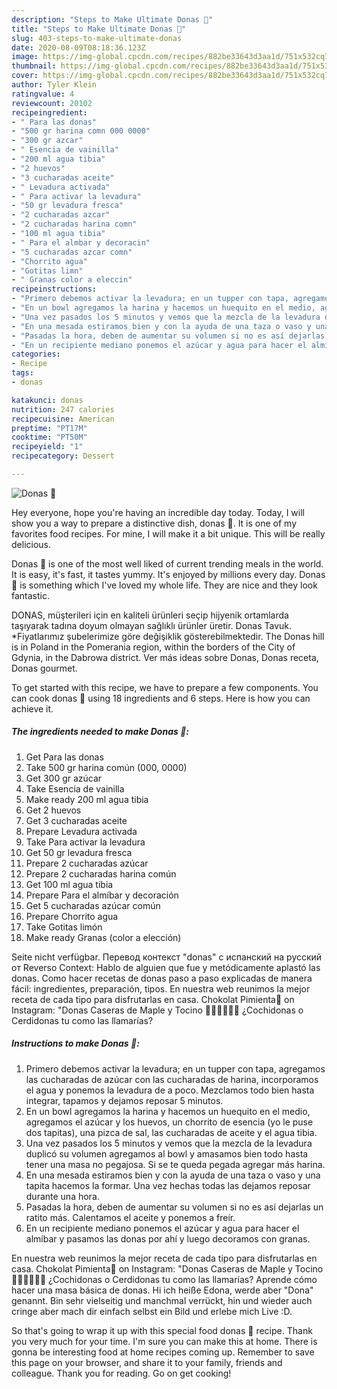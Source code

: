 ```yaml
---
description: "Steps to Make Ultimate Donas 🍩"
title: "Steps to Make Ultimate Donas 🍩"
slug: 403-steps-to-make-ultimate-donas
date: 2020-08-09T08:18:36.123Z
image: https://img-global.cpcdn.com/recipes/882be33643d3aa1d/751x532cq70/donas-🍩-foto-principal.jpg
thumbnail: https://img-global.cpcdn.com/recipes/882be33643d3aa1d/751x532cq70/donas-🍩-foto-principal.jpg
cover: https://img-global.cpcdn.com/recipes/882be33643d3aa1d/751x532cq70/donas-🍩-foto-principal.jpg
author: Tyler Klein
ratingvalue: 4
reviewcount: 20102
recipeingredient:
- " Para las donas"
- "500 gr harina comn 000 0000"
- "300 gr azcar"
- " Esencia de vainilla"
- "200 ml agua tibia"
- "2 huevos"
- "3 cucharadas aceite"
- " Levadura activada"
- " Para activar la levadura"
- "50 gr levadura fresca"
- "2 cucharadas azcar"
- "2 cucharadas harina comn"
- "100 ml agua tibia"
- " Para el almbar y decoracin"
- "5 cucharadas azcar comn"
- "Chorrito agua"
- "Gotitas limn"
- " Granas color a eleccin"
recipeinstructions:
- "Primero debemos activar la levadura; en un tupper con tapa, agregamos las cucharadas de azúcar con las cucharadas de harina, incorporamos el agua y ponemos la levadura de a poco. Mezclamos todo bien hasta integrar, tapamos y dejamos reposar 5 minutos."
- "En un bowl agregamos la harina y hacemos un huequito en el medio, agregamos el azúcar y los huevos, un chorrito de esencia (yo le puse dos tapitas), una pizca de sal, las cucharadas de aceite y el agua tibia."
- "Una vez pasados los 5 minutos y vemos que la mezcla de la levadura duplicó su volumen agregamos al bowl y amasamos bien todo hasta tener una masa no pegajosa. Si se te queda pegada agregar más harina."
- "En una mesada estiramos bien y con la ayuda de una taza o vaso y una tapita hacemos la formar. Una vez hechas todas las dejamos reposar durante una hora."
- "Pasadas la hora, deben de aumentar su volumen si no es así dejarlas un ratito más. Calentamos el aceite y ponemos a freír."
- "En un recipiente mediano ponemos el azúcar y agua para hacer el almíbar y pasamos las donas por ahí y luego decoramos con granas."
categories:
- Recipe
tags:
- donas

katakunci: donas 
nutrition: 247 calories
recipecuisine: American
preptime: "PT17M"
cooktime: "PT50M"
recipeyield: "1"
recipecategory: Dessert

---
```



![Donas 🍩](https://img-global.cpcdn.com/recipes/882be33643d3aa1d/751x532cq70/donas-🍩-foto-principal.jpg)

Hey everyone, hope you're having an incredible day today. Today, I will show you a way to prepare a distinctive dish, donas 🍩. It is one of my favorites food recipes. For mine, I will make it a bit unique. This will be really delicious.

Donas 🍩 is one of the most well liked of current trending meals in the world. It is easy, it's fast, it tastes yummy. It's enjoyed by millions every day. Donas 🍩 is something which I've loved my whole life. They are nice and they look fantastic.

DONAS, müşterileri için en kaliteli ürünleri seçip hijyenik ortamlarda taşıyarak tadına doyum olmayan sağlıklı ürünler üretir. Donas Tavuk. *Fiyatlarımız şubelerimize göre değişiklik gösterebilmektedir. The Donas hill is in Poland in the Pomerania region, within the borders of the City of Gdynia, in the Dabrowa district. Ver más ideas sobre Donas, Donas receta, Donas gourmet.


To get started with this recipe, we have to prepare a few components. You can cook donas 🍩 using 18 ingredients and 6 steps. Here is how you can achieve it.

<!--inarticleads1-->

##### The ingredients needed to make Donas 🍩:

1. Get  Para las donas
1. Take 500 gr harina común (000, 0000)
1. Get 300 gr azúcar
1. Take  Esencia de vainilla
1. Make ready 200 ml agua tibia
1. Get 2 huevos
1. Get 3 cucharadas aceite
1. Prepare  Levadura activada
1. Take  Para activar la levadura
1. Get 50 gr levadura fresca
1. Prepare 2 cucharadas azúcar
1. Prepare 2 cucharadas harina común
1. Get 100 ml agua tibia
1. Prepare  Para el almíbar y decoración
1. Get 5 cucharadas azúcar común
1. Prepare Chorrito agua
1. Take Gotitas limón
1. Make ready  Granas (color a elección)


Seite nicht verfügbar. Перевод контекст &#34;donas&#34; c испанский на русский от Reverso Context: Hablo de alguien que fue y metódicamente aplastó las donas. Como hacer recetas de donas paso a paso explicadas de manera fácil: ingredientes, preparación, tipos. En nuestra web reunimos la mejor receta de cada tipo para disfrutarlas en casa. Chokolat Pimienta🍫 on Instagram: &#34;Donas Caseras de Maple y Tocino 🍩🐷✨🙌🏻😍 ¿Cochidonas o Cerdidonas tu como las llamarías? 

<!--inarticleads2-->

##### Instructions to make Donas 🍩:

1. Primero debemos activar la levadura; en un tupper con tapa, agregamos las cucharadas de azúcar con las cucharadas de harina, incorporamos el agua y ponemos la levadura de a poco. Mezclamos todo bien hasta integrar, tapamos y dejamos reposar 5 minutos.
1. En un bowl agregamos la harina y hacemos un huequito en el medio, agregamos el azúcar y los huevos, un chorrito de esencia (yo le puse dos tapitas), una pizca de sal, las cucharadas de aceite y el agua tibia.
1. Una vez pasados los 5 minutos y vemos que la mezcla de la levadura duplicó su volumen agregamos al bowl y amasamos bien todo hasta tener una masa no pegajosa. Si se te queda pegada agregar más harina.
1. En una mesada estiramos bien y con la ayuda de una taza o vaso y una tapita hacemos la formar. Una vez hechas todas las dejamos reposar durante una hora.
1. Pasadas la hora, deben de aumentar su volumen si no es así dejarlas un ratito más. Calentamos el aceite y ponemos a freír.
1. En un recipiente mediano ponemos el azúcar y agua para hacer el almíbar y pasamos las donas por ahí y luego decoramos con granas.


En nuestra web reunimos la mejor receta de cada tipo para disfrutarlas en casa. Chokolat Pimienta🍫 on Instagram: &#34;Donas Caseras de Maple y Tocino 🍩🐷✨🙌🏻😍 ¿Cochidonas o Cerdidonas tu como las llamarías? Aprende cómo hacer una masa básica de donas. Hi ich heiße Edona, werde aber &#34;Dona&#34; genannt. Bin sehr vielseitig und manchmal verrückt, hin und wieder auch cringe aber mach dir einfach selbst ein Bild und erlebe mich Live :D. 

So that's going to wrap it up with this special food donas 🍩 recipe. Thank you very much for your time. I'm sure you can make this at home. There is gonna be interesting food at home recipes coming up. Remember to save this page on your browser, and share it to your family, friends and colleague. Thank you for reading. Go on get cooking!
